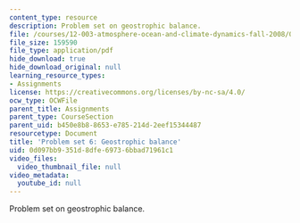 ```yaml
---
content_type: resource
description: Problem set on geostrophic balance.
file: /courses/12-003-atmosphere-ocean-and-climate-dynamics-fall-2008/0d097bb9351d8dfe69736bbad71961c1_homework6.pdf
file_size: 159590
file_type: application/pdf
hide_download: true
hide_download_original: null
learning_resource_types:
- Assignments
license: https://creativecommons.org/licenses/by-nc-sa/4.0/
ocw_type: OCWFile
parent_title: Assignments
parent_type: CourseSection
parent_uid: b450e8b8-8653-e785-214d-2eef15344487
resourcetype: Document
title: 'Problem set 6: Geostrophic balance'
uid: 0d097bb9-351d-8dfe-6973-6bbad71961c1
video_files:
  video_thumbnail_file: null
video_metadata:
  youtube_id: null
---
```

Problem set on geostrophic balance.
